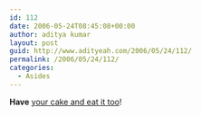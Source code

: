 ```yaml
---
id: 112
date: 2006-05-24T08:45:08+00:00
author: aditya kumar
layout: post
guid: http://www.adityeah.com/2006/05/24/112/
permalink: /2006/05/24/112/
categories:
  - Asides
---
```

**Have** [your cake and eat it too](http://in.rediff.com/news/2006/may/23sheela.htm)!
